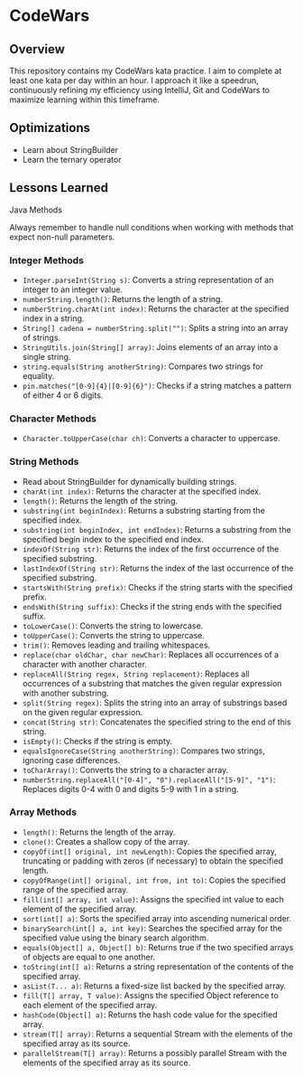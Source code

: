 # CodeWars 

## Overview

This repository contains my CodeWars kata practice. I aim to complete at least one kata per day within an hour. I approach it like a speedrun,
continuously refining my efficiency using IntelliJ, Git and CodeWars to maximize learning within this timeframe.


## Optimizations
- Learn about StringBuilder
- Learn the ternary operator

## Lessons Learned

Java Methods

Always remember to handle null conditions when working with methods that expect non-null parameters.

### Integer Methods

- `Integer.parseInt(String s)`: Converts a string representation of an integer to an integer value.
- `numberString.length()`: Returns the length of a string.
- `numberString.charAt(int index)`: Returns the character at the specified index in a string.
- `String[] cadena = numberString.split("")`: Splits a string into an array of strings.
- `StringUtils.join(String[] array)`: Joins elements of an array into a single string.
- `string.equals(String anotherString)`: Compares two strings for equality.
- `pin.matches("[0-9]{4}|[0-9]{6}")`: Checks if a string matches a pattern of either 4 or 6 digits.

### Character Methods

- `Character.toUpperCase(char ch)`: Converts a character to uppercase.

### String Methods

- Read about StringBuilder for dynamically building strings.
- `charAt(int index)`: Returns the character at the specified index.
- `length()`: Returns the length of the string.
- `substring(int beginIndex)`: Returns a substring starting from the specified index.
- `substring(int beginIndex, int endIndex)`: Returns a substring from the specified begin index to the specified end index.
- `indexOf(String str)`: Returns the index of the first occurrence of the specified substring.
- `lastIndexOf(String str)`: Returns the index of the last occurrence of the specified substring.
- `startsWith(String prefix)`: Checks if the string starts with the specified prefix.
- `endsWith(String suffix)`: Checks if the string ends with the specified suffix.
- `toLowerCase()`: Converts the string to lowercase.
- `toUpperCase()`: Converts the string to uppercase.
- `trim()`: Removes leading and trailing whitespaces.
- `replace(char oldChar, char newChar)`: Replaces all occurrences of a character with another character.
- `replaceAll(String regex, String replacement)`: Replaces all occurrences of a substring that matches the given regular expression with another substring.
- `split(String regex)`: Splits the string into an array of substrings based on the given regular expression.
- `concat(String str)`: Concatenates the specified string to the end of this string.
- `isEmpty()`: Checks if the string is empty.
- `equalsIgnoreCase(String anotherString)`: Compares two strings, ignoring case differences.
- `toCharArray()`: Converts the string to a character array.
- `numberString.replaceAll("[0-4]", "0").replaceAll("[5-9]", "1")`: Replaces digits 0-4 with 0 and digits 5-9 with 1 in a string.

### Array Methods

- `length()`: Returns the length of the array.
- `clone()`: Creates a shallow copy of the array.
- `copyOf(int[] original, int newLength)`: Copies the specified array, truncating or padding with zeros (if necessary) to obtain the specified length.
- `copyOfRange(int[] original, int from, int to)`: Copies the specified range of the specified array.
- `fill(int[] array, int value)`: Assigns the specified int value to each element of the specified array.
- `sort(int[] a)`: Sorts the specified array into ascending numerical order.
- `binarySearch(int[] a, int key)`: Searches the specified array for the specified value using the binary search algorithm.
- `equals(Object[] a, Object[] b)`: Returns true if the two specified arrays of objects are equal to one another.
- `toString(int[] a)`: Returns a string representation of the contents of the specified array.
- `asList(T... a)`: Returns a fixed-size list backed by the specified array.
- `fill(T[] array, T value)`: Assigns the specified Object reference to each element of the specified array.
- `hashCode(Object[] a)`: Returns the hash code value for the specified array.
- `stream(T[] array)`: Returns a sequential Stream with the elements of the specified array as its source.
- `parallelStream(T[] array)`: Returns a possibly parallel Stream with the elements of the specified array as its source.


    